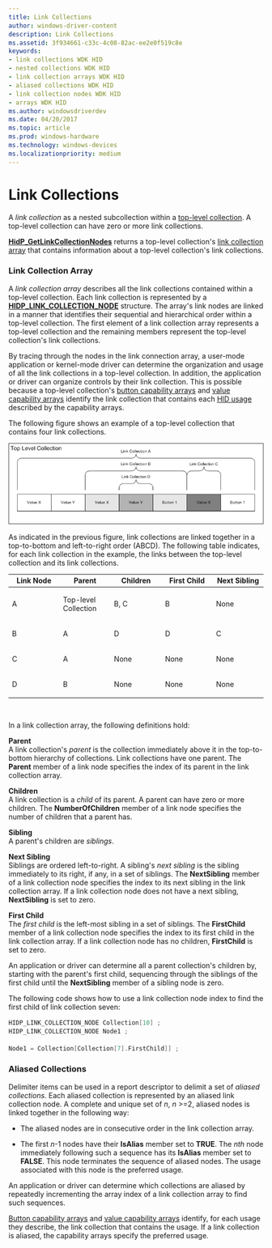 ```yaml
---
title: Link Collections
author: windows-driver-content
description: Link Collections
ms.assetid: 3f934661-c33c-4c08-82ac-ee2e0f519c8e
keywords:
- link collections WDK HID
- nested collections WDK HID
- link collection arrays WDK HID
- aliased collections WDK HID
- link collection nodes WDK HID
- arrays WDK HID
ms.author: windowsdriverdev
ms.date: 04/20/2017
ms.topic: article
ms.prod: windows-hardware
ms.technology: windows-devices
ms.localizationpriority: medium
---
```


# Link Collections





A *link collection* as a nested subcollection within a [top-level collection](top-level-collections.md). A top-level collection can have zero or more link collections.

[**HidP\_GetLinkCollectionNodes**](https://msdn.microsoft.com/library/windows/hardware/ff539725) returns a top-level collection's [link collection array](#ddk-link-collection-array-kg) that contains information about a top-level collection's link collections.

### <a href="" id="ddk-link-collection-array-kg"></a>Link Collection Array

A *link collection array* describes all the link collections contained within a top-level collection. Each link collection is represented by a [**HIDP\_LINK\_COLLECTION\_NODE**](https://msdn.microsoft.com/library/windows/hardware/ff539764) structure. The array's link nodes are linked in a manner that identifies their sequential and hierarchical order within a top-level collection. The first element of a link collection array represents a top-level collection and the remaining members represent the top-level collection's link collections.

By tracing through the nodes in the link connection array, a user-mode application or kernel-mode driver can determine the organization and usage of all the link collections in a top-level collection. In addition, the application or driver can organize controls by their link collection. This is possible because a top-level collection's [button capability arrays](button-capability-arrays.md) and [value capability arrays](value-capability-arrays.md) identify the link collection that contains each [HID usage](hid-usages.md) described by the capability arrays.

The following figure shows an example of a top-level collection that contains four link collections.

![diagram illustrating a top-level collection that contains four link collections](images/linkcol.png)

As indicated in the previous figure, link collections are linked together in a top-to-bottom and left-to-right order (ABCD). The following table indicates, for each link collection in the example, the links between the top-level collection and its link collections.

<table>
<colgroup>
<col width="20%" />
<col width="20%" />
<col width="20%" />
<col width="20%" />
<col width="20%" />
</colgroup>
<thead>
<tr class="header">
<th>Link Node</th>
<th>Parent</th>
<th>Children</th>
<th>First Child</th>
<th>Next Sibling</th>
</tr>
</thead>
<tbody>
<tr class="odd">
<td><p>A</p></td>
<td><p>Top-level Collection</p></td>
<td><p>B, C</p></td>
<td><p>B</p></td>
<td><p>None</p></td>
</tr>
<tr class="even">
<td><p>B</p></td>
<td><p>A</p></td>
<td><p>D</p></td>
<td><p>D</p></td>
<td><p>C</p></td>
</tr>
<tr class="odd">
<td><p>C</p></td>
<td><p>A</p></td>
<td><p>None</p></td>
<td><p>None</p></td>
<td><p>None</p></td>
</tr>
<tr class="even">
<td><p>D</p></td>
<td><p>B</p></td>
<td><p>None</p></td>
<td><p>None</p></td>
<td><p>None</p></td>
</tr>
</tbody>
</table>

 

In a link collection array, the following definitions hold:

<a href="" id="parent"></a>**Parent**  
A link collection's *parent* is the collection immediately above it in the top-to-bottom hierarchy of collections. Link collections have one parent. The **Parent** member of a link node specifies the index of its parent in the link collection array.

<a href="" id="children"></a>**Children**  
A link collection is a *child* of its parent. A parent can have zero or more children. The **NumberOfChildren** member of a link node specifies the number of children that a parent has.

<a href="" id="sibling"></a>**Sibling**  
A parent's children are *siblings*.

<a href="" id="next-sibling"></a>**Next Sibling**  
Siblings are ordered left-to-right. A sibling's *next sibling* is the sibling immediately to its right, if any, in a set of siblings. The **NextSibling** member of a link collection node specifies the index to its next sibling in the link collection array. If a link collection node does not have a next sibling, **NextSibling** is set to zero.

<a href="" id="first-child"></a>**First Child**  
The *first child* is the left-most sibling in a set of siblings. The **FirstChild** member of a link collection node specifies the index to its first child in the link collection array. If a link collection node has no children, **FirstChild** is set to zero.

An application or driver can determine all a parent collection's children by, starting with the parent's first child, sequencing through the siblings of the first child until the **NextSibling** member of a sibling node is zero.

The following code shows how to use a link collection node index to find the first child of link collection seven:

```cpp
HIDP_LINK_COLLECTION_NODE Collection[10] ;
HIDP_LINK_COLLECTION_NODE Node1 ;
 
Node1 = Collection[Collection[7].FirstChild]] ;
```

### <a href="" id="aliased-collections"></a> Aliased Collections

Delimiter items can be used in a report descriptor to delimit a set of *aliased collections*. Each aliased collection is represented by an aliased link collection node. A complete and unique set of *n*, *n* &gt;=2, aliased nodes is linked together in the following way:

-   The aliased nodes are in consecutive order in the link collection array.

-   The first *n*-1 nodes have their **IsAlias** member set to **TRUE**. The *nth* node immediately following such a sequence has its **IsAlias** member set to **FALSE**. This node terminates the sequence of aliased nodes. The usage associated with this node is the preferred usage.

An application or driver can determine which collections are aliased by repeatedly incrementing the array index of a link collection array to find such sequences.

[Button capability arrays](button-capability-arrays.md) and [value capability arrays](value-capability-arrays.md) identify, for each usage they describe, the link collection that contains the usage. If a link collection is aliased, the capability arrays specify the preferred usage.

 

 




